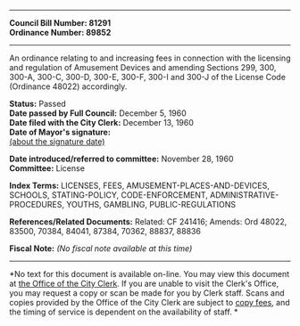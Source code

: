 * * * * *  
  
**Council Bill Number: [](#h0)[](#h2)81291**   
**Ordinance Number: 89852**  
  
* * * * *  
  
An ordinance relating to and increasing fees in connection with the licensing and regulation of Amusement Devices and amending Sections 299, 300, 300-A, 300-C, 300-D, 300-E, 300-F, 300-I and 300-J of the License Code (Ordinance 48022) accordingly.  
  
**Status:** Passed   
**Date passed by Full Council:** December 5, 1960   
**Date filed with the City Clerk:** December 13, 1960   
**Date of Mayor's signature:**   
[(about the signature date)](/~public/approvaldate.htm)   
  
  
**Date introduced/referred to committee:** November 28, 1960   
**Committee:** License   
  
**Index Terms:** LICENSES, FEES, AMUSEMENT-PLACES-AND-DEVICES, SCHOOLS, STATING-POLICY, CODE-ENFORCEMENT, ADMINISTRATIVE-PROCEDURES, YOUTHS, GAMBLING, PUBLIC-REGULATIONS  
  
**References/Related Documents:** Related: CF 241416; Amends: Ord 48022, 83500, 70384, 84041, 87384, 70362, 88837, 88836  
  
**Fiscal Note:** *(No fiscal note available at this time)*  
  
* * * * *  
  
*No text for this document is available on-line. You may view this document at [the Office of the City Clerk](http://www.seattle.gov/leg/clerk/contactUs.htm). If you are unable to visit the Clerk's Office, you may request a copy or scan be made for you by Clerk staff. Scans and copies provided by the Office of the City Clerk are subject to [copy fees](http://clerk.seattle.gov/~public/clerkfees.htm), and the timing of service is dependent on the availability of staff. *  
  
  
